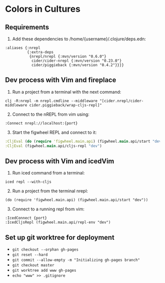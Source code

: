 # Colors in Cultures

## Requirements

1. Add these dependencies to /home/{username}/.clojure/deps.edn:

```
:aliases {:nrepl
          {:extra-deps
           {nrepl/nrepl {:mvn/version "0.6.0"}
            cider/cider-nrepl {:mvn/version "0.23.0"}
            cider/piggieback {:mvn/version "0.4.2"}}}}
```

## Dev process with Vim and fireplace

1. Run a project from a terminal with the next command:

```
clj -R:nrepl -m nrepl.cmdline --middleware "[cider.nrepl/cider-middleware cider.piggieback/wrap-cljs-repl]"
```

2. Connect to the nREPL from vim using:

```
:Connect nrepl://localhost:{port}
```

3. Start the figwheel REPL and connect to it:

```clojure
:CljEval (do (require 'figwheel.main.api) (figwheel.main.api/start "dev"))
:CljEval (figwheel.main.api/cljs-repl "dev") 
```

## Dev process with Vim and icedVim

1. Run iced command from a terminal:

```
iced repl --with-cljs
```

2. Run a project from the terminal nrepl:

```
(do (require 'figwheel.main.api) (figwheel.main.api/start "dev"))
```

3. Connect to a running repl from vim:

```
:IcedConnect {port}
:IcedCljsRepl (figwheel.main.api/repl-env "dev")
```

## Set up git worktree for deployment

- `git checkout --orphan gh-pages`
- `git reset --hard`
- `git commit --allow-empty -m "Initializing gh-pages branch"`
- `git checkout master`
- `git worktree add www gh-pages`
- `echo "www" >> .gitignore`

<!--
## To Do:

- inline svg ?
- turned first card in library ?
- signature ?
- ci ?
- route change animation ?
- banner animation ?
- pwa ?
- link to menu ?
-->
